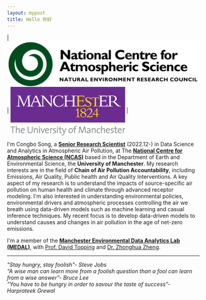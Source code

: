 ```yaml
---
layout: mypost
title: Hello 你好
---
```


| <img src='/static/img/NCAS1.png' alt="NCAS logo" align='center' style='width: 530px'/>  | <img src='/static/img/Machester1.png' alt="University of Manchester logo" align='center' style='width: 300px'/> |

I'm Congbo Song, a **[Senior Research Scientist](https://research.manchester.ac.uk/en/persons/congbo-song)** (2022.12-) in Data Science and Analytics in Atmospheric Air Pollution, at The **[National Centre for Atmospheric Science (NCAS)](https://ncas.ac.uk)** based in the Department of Earth and Environmental Science, the **University of Manchester**. My research interests are in the field of **Chain of Air Pollution Accountability**, including Emissions, Air Quality, Public health and Air Quality Interventions. A key aspect of my research is to understand the impacts of source-specific air pollution on human health and climate through advanced receptor modeling. I'm also interested in understanding environmental policies, environmental drivers and atmospheric processes controlling the air we breath using data-driven models such as machine learning and casual inference techniques. My recent focus is to develop data-driven models to understand causes and changes in air pollution in the age of net-zero emissions.

I'm a member of the **[Manchester Environmental Data Analytics Lab (MEDAL)](https://m-edal.github.io)**, with [Prof. David Topping](https://research.manchester.ac.uk/en/persons/david.topping) and [Dr. Zhonghua Zheng](https://zhonghuazheng.com).

-------------
*"Stay hungry, stay foolish"- Steve Jobs*\
*“A wise man can learn more from a foolish question than a fool can learn from a wise answer”- Bruce Lee*\
*“You have to be hungry in order to savour the taste of success”- Harprateek Grewal*
